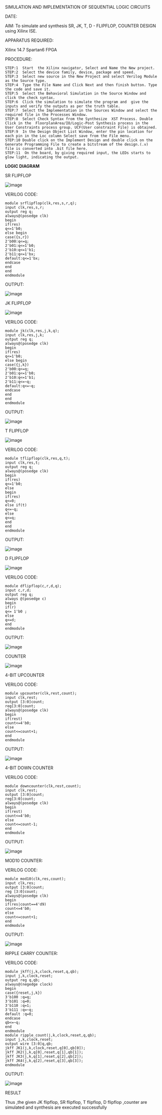 

SIMULATION AND IMPLEMENTATION OF SEQUENTIAL LOGIC CIRCUITS

DATE:

AIM: 
 To simulate and synthesis SR, JK, T, D - FLIPFLOP, COUNTER DESIGN using Xilinx ISE.

APPARATUS REQUIRED:

Xilinx 14.7
Spartan6 FPGA

PROCEDURE:
```
STEP:1  Start  the Xilinx navigator, Select and Name the New project.
STEP:2  Select the device family, device, package and speed.       
STEP:3  Select new source in the New Project and select Verilog Module as the Source type.                       
STEP:4  Type the File Name and Click Next and then finish button. Type the code and save it.
STEP:5  Select the Behavioral Simulation in the Source Window and click the check syntax.                       
STEP:6  Click the simulation to simulate the program and  give the inputs and verify the outputs as per the truth table.               
STEP:7  Select the Implementation in the Sources Window and select the required file in the Processes Window.
STEP:8  Select Check Syntax from the Synthesize  XST Process. Double Click in the  FloorplanArea/IO/Logic-Post Synthesis process in the User Constraints process group. UCF(User constraint File) is obtained. 
STEP:9  In the Design Object List Window, enter the pin location for each pin in the Loc column Select save from the File menu.
STEP:10 Double click on the Implement Design and double click on the Generate Programming File to create a bitstream of the design.(.v) file is converted into .bit file here.
STEP:11  On the board, by giving required input, the LEDs starts to glow light, indicating the output.
```

**LOGIC DIAGRAM**

SR FLIPFLOP

![image](https://github.com/navaneethans/VLSI-LAB-EXP-4/assets/6987778/77fb7f38-5649-4778-a987-8468df9ea3c3)

VERILOG CODE:
```
module srflipflop(clk,res,s,r,q);
input clk,res,s,r;
output reg q;
always@(posedge clk)
begin
if(res)
q<=1'b0;
else begin
case({s,r})
2'b00:q<=q;
2'b01:q<=1'b0;
2'b10:q<=1'b1;
2'b11:q<=1'bx;
default:q<=1'bx;
endcase
end
end
endmodule
```

OUTPUT:

![image](https://github.com/navaneethans/VLSI-LAB-EXP-4/assets/159146834/926b0c0f-91db-45d5-b4cb-4695cdded668)





JK FLIPFLOP

![image](https://github.com/navaneethans/VLSI-LAB-EXP-4/assets/6987778/1510e030-4ddc-42b1-88ce-d00f6f0dc7e6)

VERILOG CODE:

```
module jk(clk,res,j,k,q);
input clk,res,j,k;
output reg q;
always@(posedge clk)
begin
if(res)
q<=1'b0;
else begin
case({j,k})
2'b00:q<=q;
2'b01:q<=1'b0;
2'b10:q<=1'b1;
2'b11:q<=~q;
default:q<=~q;
endcase
end
end
endmodule
```
OUTPUT:

![image](https://github.com/navaneethans/VLSI-LAB-EXP-4/assets/159146834/6942baf8-ba7b-4cc5-9362-d1b20388e75e)



T FLIPFLOP

![image](https://github.com/navaneethans/VLSI-LAB-EXP-4/assets/6987778/7a020379-efb1-4104-85ee-439d660baa08)

VERILOG CODE:
```
module tflipflop(clk,res,q,t);
input clk,res,t;
output reg q;
always@(posedge clk)
begin
if(res)
q<=1'b0;
else
begin
if(res)
q<=0;
else if(t)
q<=~q;
else
q<=q;
end
end
endmodule
```

OUTPUT:

![image](https://github.com/navaneethans/VLSI-LAB-EXP-4/assets/159146834/3d9e81c1-9ace-4162-a187-1896a94a9b07)



D FLIPFLOP

![image](https://github.com/navaneethans/VLSI-LAB-EXP-4/assets/6987778/dda843c5-f0a0-4b51-93a2-eaa4b7fa8aa0)

VERILOG CODE:
```
module dflipflop(c,r,d,q);
input c,r,d;
output reg q;
always @(posedge c)
begin
if(r)
q<= 1'b0 ;
else
q<=d;
end
endmodule
```

OUTPUT:

![image](https://github.com/navaneethans/VLSI-LAB-EXP-4/assets/159146834/f96c726b-515a-48c7-97a4-2a8b38495801)




COUNTER

![image](https://github.com/navaneethans/VLSI-LAB-EXP-4/assets/6987778/a1fc5f68-aafb-49a1-93d2-779529f525fa)

4-BIT UPCOUNTER

VERILOG CODE:
```
module upcounter(clk,rest,count);
input clk,rest;
output [3:0]count;
reg[3:0]count;
always@(posedge clk)
begin
if(rest)
count<=4'b0;
else
count<=count+1;
end
endmodule
```

OUTPUT:

![image](https://github.com/navaneethans/VLSI-LAB-EXP-4/assets/159146834/51ca4f89-ae21-4f30-8d5a-4a519b42a305)

4-BIT DOWN COUNTER

VERILOG CODE:
```
module downcounter(clk,rest,count);
input clk,rest;
output [3:0]count;
reg[3:0]count;
always@(posedge clk)
begin
if(rest)
count<=4'b0;
else
count<=count-1;
end
endmodule
```

OUTPUT:

![image](https://github.com/navaneethans/VLSI-LAB-EXP-4/assets/159146834/40525e6a-dd68-431d-8dcc-f0a7c3b06ef0)

MOD10 COUNTER:

VERILOG CODE:
```
module mod10(clk,res,count);
input clk,res;
output [3:0]count;
reg [3:0]count;
always@(posedge clk)
begin
if(res|count==4'd9)
count<=4'b0;
else
count<=count+1;
end 
endmodule
```

OUTPUT:

![image](https://github.com/navaneethans/VLSI-LAB-EXP-4/assets/159146834/63618a5b-1489-4b11-836e-29c944871834)

RIPPLE CARRY COUNTER:

VERILOG CODE:
```
module jkff(j,k,clock,reset,q,qb);
input j,k,clock,reset;
output reg q,qb;
always@(negedge clock)
begin
case({reset,j,k})
3'b100 :q=q;
3'b101 :q=0;
3'b110 :q=1;
3'b111 :q=~q;
default :q=0;
endcase
qb<=~q;
end
endmodule
module ripple_count(j,k,clock,reset,q,qb);
input j,k,clock,reset;
output wire [3:0]q,qb;
jkff JK1(j,k,clock,reset,q[0],qb[0]);
jkff JK2(j,k,q[0],reset,q[1],qb[1]);
jkff JK3(j,k,q[1],reset,q[2],qb[2]);
jkff JK4(j,k,q[2],reset,q[3],qb[3]);
endmodule
```

OUTPUT:

![image](https://github.com/navaneethans/VLSI-LAB-EXP-4/assets/159146834/ebb377e9-44f1-4b1b-b2bd-2699b92e2992)





RESULT

Thus ,the given JK flipflop, SR flipflop, T flipflop, D flipflop ,counter are simulated and synthesis are executed successfully




